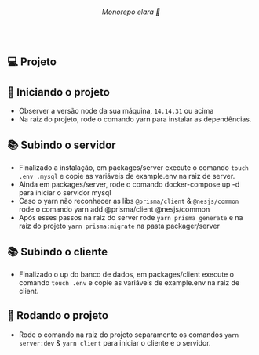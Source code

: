 <h6 align="center">
   Monorepo elara 🚀
</h4>

<br>

## 💻 Projeto

## 🎉 Iniciando o projeto

- Observer a versão node da sua máquina, `14.14.31` ou acima 
- Na raiz do projeto, rode o comando yarn para instalar as dependências.

## 📚 Subindo o servidor

- Finalizado a instalação, em packages/server execute o comando `touch .env .mysql` e copie as variáveis de example.env na raiz de server.
- Ainda em packages/server, rode o comando docker-compose up -d para iniciar o servidor mysql
- Caso o yarn não reconhecer as libs `@prisma/client` & `@nesjs/common` rode o comando yarn add @prisma/client @nesjs/common
- Após esses passos na raiz do server rode `yarn prisma generate` e na raiz do projeto `yarn prisma:migrate`
na pasta packager/server

## 📚 Subindo o cliente
- Finalizado o up do banco de dados, em packages/client execute o comando `touch .env` e copie as variáveis de example.env na raiz de client.

## 🎉  Rodando o projeto

- Rode o comando na raiz do projeto separamente os comandos `yarn server:dev` & `yarn client` para iniciar o cliente e o servidor.
